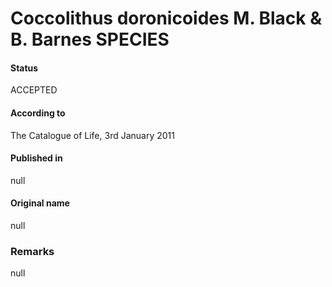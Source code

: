 Coccolithus doronicoides M. Black & B. Barnes SPECIES
=======

#### Status
ACCEPTED

#### According to
The Catalogue of Life, 3rd January 2011

#### Published in
null

#### Original name
null

### Remarks
null